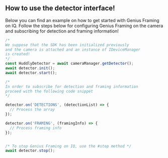 ## How to use the detector interface!

Below you can find an example on how to get started with Genius Framing on IQ. Follow the steps below for configuring Genius Framing on the camera
and subscribing for detection and framing information!
```javascript
/* 
We suppose that the SDK has been initialized previously
and the camera is attached and an instance of IDeviceManager
is created!
*/
const HuddlyDetector = await cameraManager.getDetector();
await detector.init();
await detector.start();

/*
In order to subscribe for detection and framing information
proceed with the following code snippet
*/

detector.on('DETECTIONS', (detectionList) => {
  // Process the array
});

detector.on('FRAMING', (framingInfo) => {
  // Process framing info
});


/* To stop Genius Framing on IQ, use the #stop method */
await detector.stop();

```

